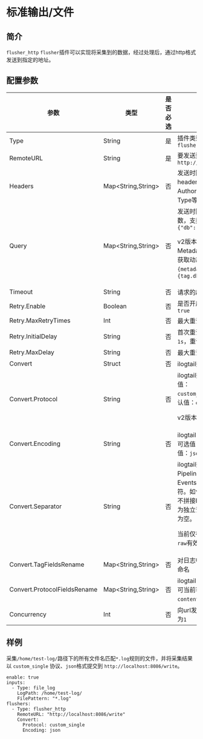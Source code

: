 # 标准输出/文件

## 简介

`flusher_http` `flusher`插件可以实现将采集到的数据，经过处理后，通过http格式发送到指定的地址。

## 配置参数

| 参数                           | 类型                 | 是否必选 | 说明                                                                                                                                                |
|------------------------------|--------------------| -------- |---------------------------------------------------------------------------------------------------------------------------------------------------|
| Type                         | String             | 是       | 插件类型，固定为`flusher_http`                                                                                                                            |
| RemoteURL                    | String             | 是       | 要发送到的URL地址，示例：`http://localhost:8086/write`                                                                                                       |
| Headers                      | Map<String,String> | 否       | 发送时附加的http请求header，如可添加 Authorization、Content-Type等信息                                                                                             |
| Query                        | Map<String,String> | 否       | 发送时附加到url上的query参数，支持动态变量写法，如`{"db":"%{tag.db}"}`<p>v2版本支持从Group的Metadata或者Group.Tags中获取动态变量，如`{"db":"%{metadata.db}"}`或者`{"db":"%{tag.db}"}`</p> |
| Timeout                      | String             | 否       | 请求的超时时间，默认 `60s`                                                                                                                                  |
| Retry.Enable                 | Boolean            | 否       | 是否开启失败重试，默认为 `true`                                                                                                                               |
| Retry.MaxRetryTimes          | Int                | 否       | 最大重试次数，默认为 `3`                                                                                                                                    |
| Retry.InitialDelay           | String             | 否       | 首次重试时间间隔，默认为 `1s`，重试间隔以会2的倍数递增                                                                                                                    |
| Retry.MaxDelay               | String             | 否       | 最大重试时间间隔，默认为 `30s`                                                                                                                                |
| Convert                      | Struct             | 否       | ilogtail数据转换协议配置                                                                                                                                  |
| Convert.Protocol             | String             | 否       | ilogtail数据转换协议，可选值：`custom_single`,`influxdb`。默认值：`custom_single`<p>v2版本可选值：`raw`</p>                                                             |
| Convert.Encoding             | String             | 否       | ilogtail flusher数据转换编码，可选值：`json`, `custom`，默认值：`json`                                                                                            |
| Convert.Separator            | String             | 否       | ilogtail数据转换时，PipelineGroupEvents中多个Events之间拼接使用的分隔符。如`\n`。若不设置，则默认不拼接Events，即每个Event作为独立请求向后发送。 默认值为空。<p>当前仅在`Convert.Protocol: raw`有效。</p>      |
| Convert.TagFieldsRename      | Map<String,String> | 否       | 对日志中tags中的json字段重命名                                                                                                                               |
| Convert.ProtocolFieldsRename | Map<String,String> | 否       | ilogtail日志协议字段重命名，可当前可重命名的字段：`contents`,`tags`和`time`                                                                                             |
| Concurrency                  | Int                | 否       | 向url发起请求的并发数，默认为`1`                                                                                                                               |



## 样例

采集`/home/test-log/`路径下的所有文件名匹配`*.log`规则的文件，并将采集结果以 `custom_single` 协议、`json`格式提交到 `http://localhost:8086/write`。

```
enable: true
inputs:
  - Type: file_log
    LogPath: /home/test-log/
    FilePattern: "*.log"
flushers:
  - Type: flusher_http
    RemoteURL: "http://localhost:8086/write"
    Convert:
      Protocol: custom_single
      Encoding: json
```



